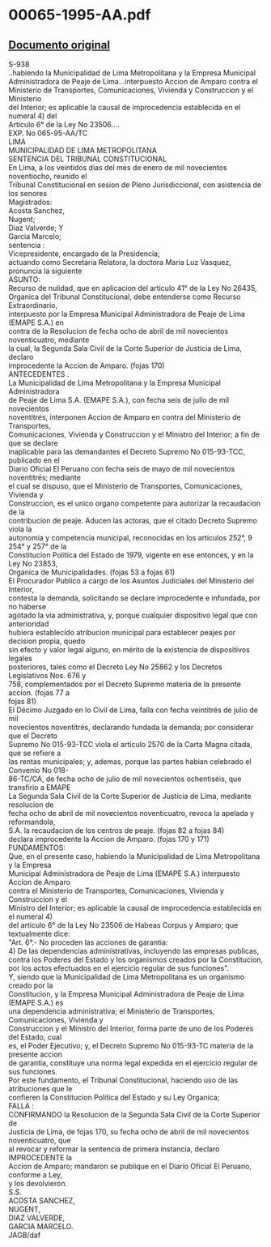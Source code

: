 
00065-1995-AA.pdf
=================
  
[Documento original](https://tc.gob.pe/jurisprudencia/1998/00065-1995-AA.pdf)  
---  
S-938  
..habiendo la Municipalidad de Lima Metropolitana y la Empresa Municipal  
Administradora de Peaje de Lima...interpuesto Accion de Amparo contra el  
Ministerio de Transportes, Comunicaciones, Vivienda y Construccion y el Ministerio  
del Interior; es aplicable la causal de improcedencia establecida en el numeral 4) del  
Articulo 6° de la Ley No 23506....  
EXP. No 065-95-AA/TC  
LIMA  
MUNICIPALIDAD DE LIMA METROPOLITANA  
SENTENCIA DEL TRIBUNAL CONSTITUCIONAL  
En Lima, a los veintidos dias del mes de enero de mil novecientos noventiocho, reunido el  
Tribunal Constitucional en sesion de Pleno Jurisdiccional, con asistencia de los senores  
Magistrados:  
Acosta Sanchez,  
Nugent;  
Diaz Valverde; Y  
Garcia Marcelo;  
sentencia :  
Vicepresidente, encargado de la Presidencia;  
actuando como Secretaria Relatora, la doctora Maria Luz Vasquez, pronuncia la siguiente  
ASUNTO:  
Recurso de nulidad, que en aplicacion del articulo 41° de la Ley No 26435,  
Organica del Tribunal Constitucional, debe entenderse como Recurso Extraordinario,  
interpuesto por la Empresa Municipal Administradora de Peaje de Lima (EMAPE S.A.) en  
contra de la Resolucion de fecha ocho de abril de mil novecientos noventicuatro, mediante  
la cual, la Segunda Sala Civil de la Corte Superior de Justicia de Lima, declaro  
improcedente la Accion de Amparo. (fojas 170)  
ANTECEDENTES .  
La Municipalidad de Lima Metropolitana y la Empresa Municipal Administradora  
de Peaje de Lima S.A. (EMAPE S.A.), con fecha seis de julio de mil novecientos  
noventitrés, interponen Accion de Amparo en contra del Ministerio de Transportes,  
Comunicaciones, Vivienda y Construccion y el Ministro del Interior; a fin de que se declare  
inaplicable para las demandantes el Decreto Supremo No 015-93-TCC, publicado en el  
Diario Oficial El Peruano con fecha seis de mayo de mil novecientos noventitrés; mediante  
el cual se dispuso, que el Ministerio de Transportes, Comunicaciones, Vivienda y  
Construccion, es el unico organo competente para autorizar la recaudacion de la  
contribucion de peaje. Aducen las actoras, que el citado Decreto Supremo viola la  
autonomia y competencia municipal, reconocidas en los articulos 252°, 9 254° y 257° de la  
Constitucion Politica del Estado de 1979, vigente en ese entonces, y en la Ley No 23853,  
Organica de Municipalidades. (fojas 53 a fojas 61)  
El Procurador Publico a cargo de los Asuntos Judiciales del Ministerio del Interior,  
contesta la demanda, solicitando se declare improcedente e infundada, por no haberse  
agotado la via administrativa, y, porque cualquier dispositivo legal que con anterioridad  
hubiera establecido atribucion municipal para establecer peajes por decision propia, quedo  
sin efecto y valor legal alguno, en mérito de la existencia de dispositivos legales  
posteriores, tales como el Decreto Ley No 25862 y los Decretos Legislativos Nos. 676 y  
758, complementados por el Decreto Supremo materia de la presente accion. (fojas 77 a  
fojas 81)  
El Décimo Juzgado en lo Civil de Lima, falla con fecha veintitrés de julio de mil  
novecientos noventitrés, declarando fundada la demanda; por considerar que el Decreto  
Supremo No 015-93-TCC viola el articulo 2570 de la Carta Magna citada, que se refiere a  
las rentas municipales; y, ademas, porque las partes habian celebrado el Convenio No 018-  
86-TC/CA, de fecha ocho de julio de mil novecientos ochentiséis, que transfirio a EMAPE  
La Segunda Sala Civil de la Corte Superior de Justicia de Lima, mediante resolucion de  
fecha ocho de abril de mil novecientos noventicuatro, revoca la apelada y reformandola,  
S.A. la recaudacion de los centros de peaje. (fojas 82 a fojas 84)  
declara improcedente la Accion de Amparo. (fojas 170 y 171)  
FUNDAMENTOS:  
Que, en el presente caso, habiendo la Municipalidad de Lima Metropolitana y la Empresa  
Municipal Administradora de Peaje de Lima (EMAPE S.A.) interpuesto Accion de Amparo  
contra el Ministerio de Transportes, Comunicaciones, Vivienda y Construccion y el  
Ministro del Interior; es aplicable la causal de improcedencia establecida en el numeral 4)  
del articulo 6° de la Ley No 23506 de Habeas Corpus y Amparo; que textualmente dice:  
"Art. 6°.- No proceden las acciones de garantia:  
4) De las dependencias administrativas, incluyendo las empresas publicas,  
contra los Poderes del Estado y los organismos creados por la Constitucion,  
por los actos efectuados en el ejercicio regular de sus funciones".  
Y, siendo que la Municipalidad de Lima Metropolitana es un organismo creado por la  
Constitucion, y la Empresa Municipal Administradora de Peaje de Lima (EMAPE S.A.) es  
una dependencia administrativa; el Ministerio de Transportes, Comunicaciones, Vivienda y  
Construccion y el Ministro del Interior, forma parte de uno de los Poderes del Estado, cual  
es, el Poder Ejecutivo; y, el Decreto Supremo No 015-93-TC materia de la presente accion  
de garantia, constituye una norma legal expedida en el ejercicio regular de sus funciones.  
Por este fundamento, el Tribunal Constitucional, haciendo uso de las atribuciones que le  
confieren la Constitucion Politica del Estado y su Ley Organica;  
FALLA :  
CONFIRMANDO la Resolucion de la Segunda Sala Civil de la Corte Superior de  
Justicia de Lima, de fojas 170, su fecha ocho de abril de mil novecientos noventicuatro, que  
al revocar y reformar la sentencia de primera instancia, declaro IMPROCEDENTE la  
Accion de Amparo; mandaron se publique en el Diario Oficial El Peruano, conforme a Ley,  
y los devolvieron.  
S.S.  
ACOSTA SANCHEZ,  
NUGENT,  
DIAZ VALVERDE,  
GARCIA MARCELO.  
JAGB/daf